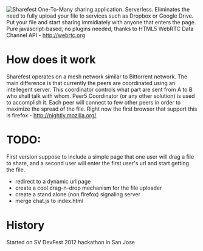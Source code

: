 ![Sharefest](https://raw.github.com/Peer5/ShareFest/master/public/img/logo.png)
One-To-Many sharing application. Serverless.
Eliminates the need to fully upload your file to services such as Dropbox or Google Drive.
Put your file and start sharing immidiately with anyone that enters the page.
Pure javascript-based, no plugins needed, thanks to HTML5 WebRTC Data Channel API - http://webrtc.org

How does it work
================
Sharefest operates on a mesh network similar to Bittorrent network.
The main difference is that currently the peers are coordinated using an intellegent server.
This coordinator controls what part are sent from A to B who shall talk with whom.
Peer5 Coordinator (or any other solution) is used to accomplish it.
Each peer will connect to few other peers in order to maximize the spread of the file.
Right now the first browser that support this is firefox - http://nightly.mozilla.org/

TODO:
=====
First version suppose to include a simple page that one user will drag a file to
share, and a second user will enter the first user's url and start getting the file.
* redirect to a dynamic url page
* create a cool drag-n-drop mechanism for the file uploader
* create a stand alone (non firefox) signaling server
* merge chat.js to index.html

History
=======
Started on SV DevFest 2012 hackathon in San Jose
